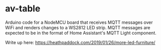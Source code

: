 # av-table
Arduino code for a NodeMCU board that receives MQTT messages over WiFi and renders changes to a WS2812 LED strip. MQTT messages are expected to be in the format of Home Assistant's MQTT Light component.

Write up here: https://heathpaddock.com/2019/01/26/more-led-furniture/